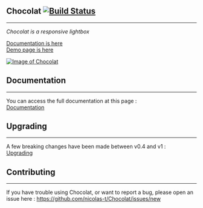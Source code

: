 ## Chocolat [![Build Status](https://travis-ci.org/nicolas-t/Chocolat.svg?branch=master)](https://travis-ci.org/nicolas-t/Chocolat)
-----------
*Chocolat is a responsive lightbox*  

[Documentation is here](https://chocolat.gitbook.io/chocolat/)     
[Demo page is here](http://chocolat.insipi.de/#demo)   
  
[![Image of Chocolat](http://full.ouplo.com/10/9/jzbY.jpg)](http://chocolat.insipi.de/#demo)


## Documentation
-----------
You can access the full documentation at this page :   
[Documentation](https://chocolat.gitbook.io/chocolat/)   


## Upgrading
-----------
A few breaking changes have been made between v0.4 and v1 :  
[Upgrading](https://chocolat.gitbook.io/chocolat/upgrading-from-v0.4)


## Contributing
-----------

If you have trouble using Chocolat, or want to report a bug, please open an issue here : 
https://github.com/nicolas-t/Chocolat/issues/new
